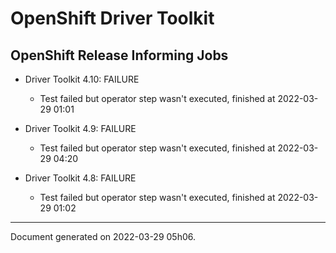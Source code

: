 
OpenShift Driver Toolkit
========================

OpenShift Release Informing Jobs
--------------------------------



* Driver Toolkit 4.10: FAILURE
  - Test failed but operator step wasn't executed, finished at 2022-03-29 01:01



* Driver Toolkit 4.9: FAILURE
  - Test failed but operator step wasn't executed, finished at 2022-03-29 04:20



* Driver Toolkit 4.8: FAILURE
  - Test failed but operator step wasn't executed, finished at 2022-03-29 01:02

---
Document generated on 2022-03-29 05h06.
